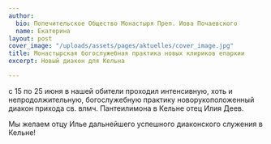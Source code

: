 ```yaml
---
author:
  bio: Попечительское Общество Монастыря Преп. Иова Почаевского
  name: Екатерина
layout: post
cover_image: "/uploads/assets/pages/aktuelles/cover_image.jpg"
title: Монастырская богослужебная практика новых клириков епархии
excerpt: Новый диакон для Кельна

---
```

с 15 по 25 июня в нашей обители проходил интенсивную, хоть и непродолжительную, богослужебную практику новорукоположенный диакон прихода  св. влмч. Пантеилимона в Кельне отец Илия Деев.

Мы желаем отцу Илье дальнейшего успешного диаконского служения в Кельне!